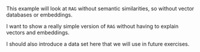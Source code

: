 This example will look at `RAG` without semantic similarities, so without vector databases or embeddings.

I want to show a really simple version of `RAG` without having to explain vectors and embeddings.

I should also introduce a data set here that we will use in future exercises.
